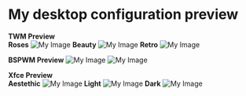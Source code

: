 # My desktop configuration preview

<b>TWM Preview</b> \
<b>Roses</b>
![My Image](https://github.com/diws1/dotfiles/blob/main/twm%20rose.png)
<b>Beauty</b>
![My Image](https://github.com/diws1/dotfiles/blob/main/twm%20beauty.png)
<b>Retro</b>
![My Image](https://github.com/diws1/dotfiles/blob/main/twm%20retro.png)

<b>BSPWM Preview</b>
![My Image](https://github.com/diws1/dotfiles/blob/main/bspwm%20preview1.png)
![My Image](https://github.com/diws1/dotfiles/blob/main/bspwm%20preview2.png)

<b>Xfce Preview</b> \
<b>Aestethic</b>
![My Image](https://github.com/diws1/dotfiles/blob/main/xfce%20aestethic%20preview.png)
<b>Light</b>
![My Image](https://github.com/diws1/dotfiles/blob/main/xfce%20light%20preview.png)
<b>Dark</b>
![My Image](https://github.com/diws1/dotfiles/blob/main/xfce%20dark%20preview.png)
